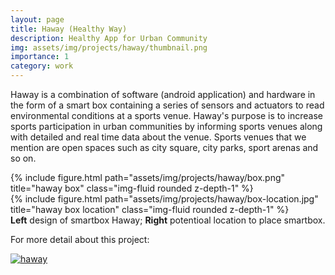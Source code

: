 ```yaml
---
layout: page
title: Haway (Healthy Way)
description: Healthy App for Urban Community 
img: assets/img/projects/haway/thumbnail.png
importance: 1
category: work
---
```


Haway is a combination of software (android application) and hardware in the form of a smart box containing a series of sensors and actuators to read environmental conditions at a sports venue. 
Haway's purpose is to increase sports participation in urban communities by informing sports venues along with detailed and real time data about the venue. 
Sports venues that we mention are open spaces such as city square, city parks, sport arenas and so on.  

<div class="row justify-content-sm-center">
    <div class="col-sm-6 mt-3 mt-md-0">
        {% include figure.html path="assets/img/projects/haway/box.png" title="haway box" class="img-fluid rounded z-depth-1" %}
    </div>
    <div class="col-sm-6 mt-3 mt-md-0">
        {% include figure.html path="assets/img/projects/haway/box-location.jpg" title="haway box location" class="img-fluid rounded z-depth-1" %}
    </div>
</div>
<div class="caption">
    <b>Left</b> design of smartbox Haway; <b>Right</b> potentioal location to place smartbox.
</div>

For more detail about this project:

[![haway](https://res.cloudinary.com/marcomontalbano/image/upload/v1660378495/video_to_markdown/images/youtube--sYjzKdp0mRU-c05b58ac6eb4c4700831b2b3070cd403.jpg)](https://www.youtube.com/watch?v=sYjzKdp0mRU&t=16s "haway")